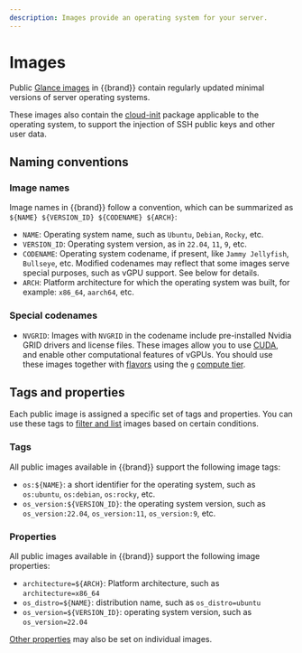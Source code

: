 ```yaml
---
description: Images provide an operating system for your server.
---
```


# Images

Public [Glance images](../../howto/openstack/glance/index.md) in {{brand}} contain regularly updated minimal versions of server operating systems.

These images also contain the [cloud-init](https://cloudinit.readthedocs.io) package applicable to the operating system, to support the injection of SSH public keys and other user data.

## Naming conventions

### Image names

Image names in {{brand}} follow a convention, which can be summarized as `${NAME} ${VERSION_ID} ${CODENAME} ${ARCH}`:

* `NAME`: Operating system name, such as `Ubuntu`, `Debian`, `Rocky`, etc.
* `VERSION_ID`: Operating system version, as in `22.04`, `11`, `9`, etc.
* `CODENAME`: Operating system codename, if present, like `Jammy Jellyfish`, `Bullseye`, etc.
   Modified codenames may reflect that some images serve special purposes, such as vGPU support.
   See below for details.
* `ARCH`: Platform architecture for which the operating system was built, for example: `x86_64`, `aarch64`, etc.

### Special codenames

* `NVGRID`: Images with `NVGRID` in the codename include pre-installed Nvidia GRID drivers and license files.
  These images allow you to use [CUDA](https://en.wikipedia.org/wiki/CUDA), and enable other computational features of vGPUs.
  You should use these images together with [flavors](../flavors/index.md) using the `g` [compute tier](../flavors/index.md#Compute_tiers).

## Tags and properties

Each public image is assigned a specific set of tags and properties.
You can use these tags to [filter and list](../../howto/openstack/glance/filter.md) images based on certain conditions.

### Tags

All public images available in {{brand}} support the following image tags:

* `os:${NAME}`: a short identifier for the operating system, such as `os:ubuntu`, `os:debian`, `os:rocky`, etc.
* `os_version:${VERSION_ID}`: the operating system version, such as `os_version:22.04`, `os_version:11`, `os_version:9`, etc.

### Properties

All public images available in {{brand}} support the following image properties:

* `architecture=${ARCH}`: Platform architecture, such as `architecture=x86_64`
* `os_distro=${NAME}`: distribution name, such as `os_distro=ubuntu`
* `os_version=${VERSION_ID}`: operating system version, such as `os_version=22.04`

[Other properties](https://docs.openstack.org/glance/latest/admin/useful-image-properties.html) may also be set on individual images.
